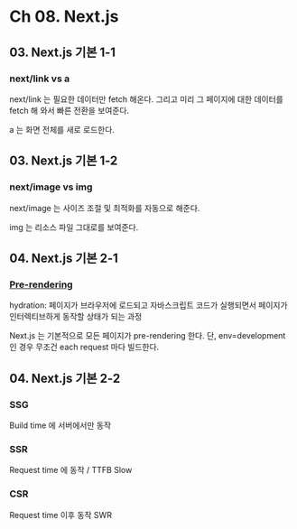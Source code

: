 # Ch 08. Next.js

## 03. Next.js 기본 1-1

### next/link vs a

next/link 는 필요한 데이터만 fetch 해온다. 그리고 미리 그 페이지에 대한 데이터를 fetch 해 와서 빠른 전환을 보여준다.

a 는 화면 전체를 새로 로드한다.

## 03. Next.js 기본 1-2

### next/image vs img

next/image 는 사이즈 조절 및 최적화를 자동으로 해준다.

<!--  -->

img 는 리소스 파일 그대로를 보여준다.

## 04. Next.js 기본 2-1

### [Pre-rendering](https://nextjs.org/learn/basics/data-fetching)

hydration: 페이지가 브라우저에 로드되고 자바스크립트 코드가 실행되면서 페이지가 인터렉티브하게 동작할 상태가 되는 과정

Next.js 는 기본적으로 모든 페이지가 pre-rendering 한다. 단, env=development 인 경우 무조건 each request 마다 빌드한다.

## 04. Next.js 기본 2-2

### SSG

Build time 에 서버에서만 동작

### SSR

Request time 에 동작 / TTFB Slow

### CSR

Request time 이후 동작 SWR
